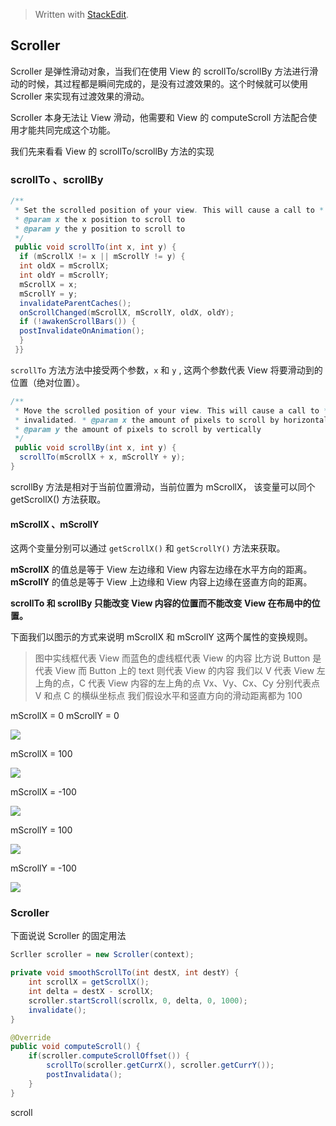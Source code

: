 


> Written with [StackEdit](https://stackedit.io/).

## Scroller

Scroller 是弹性滑动对象，当我们在使用 View 的 scrollTo/scrollBy 方法进行滑动的时候，其过程都是瞬间完成的，是没有过渡效果的。这个时候就可以使用 Scroller 来实现有过渡效果的滑动。

Scroller 本身无法让 View 滑动，他需要和 View 的 computeScroll 方法配合使用才能共同完成这个功能。

我们先来看看 View 的 scrollTo/scrollBy 方法的实现

### scrollTo 、scrollBy
```java
/**  
 * Set the scrolled position of your view. This will cause a call to * {@link #onScrollChanged(int, int,    	 	int, int)} and the view will be  invalidated. 
 * @param x the x position to scroll to  
 * @param y the y position to scroll to  
 */
 public void scrollTo(int x, int y) {  
  if (mScrollX != x || mScrollY != y) {  
  int oldX = mScrollX;  
  int oldY = mScrollY;  
  mScrollX = x;  
  mScrollY = y;  
  invalidateParentCaches();  
  onScrollChanged(mScrollX, mScrollY, oldX, oldY);  
  if (!awakenScrollBars()) {  
  postInvalidateOnAnimation();  
  }  
 }}
```
`scrollTo` 方法方法中接受两个参数，`x` 和 `y` , 这两个参数代表 View 将要滑动到的位置（绝对位置）。

```java
/**  
 * Move the scrolled position of your view. This will cause a call to * {@link #onScrollChanged(int, int, int, int)} and the view will be  
 * invalidated. * @param x the amount of pixels to scroll by horizontally  
 * @param y the amount of pixels to scroll by vertically  
 */
 public void scrollBy(int x, int y) {  
  scrollTo(mScrollX + x, mScrollY + y);  
}
```
scrollBy 方法是相对于当前位置滑动，当前位置为 mScrollX， 该变量可以同个 getScrollX() 方法获取。

#### mScrollX 、mScrollY
这两个变量分别可以通过 `getScrollX()` 和 `getScrollY()` 方法来获取。

**mScrollX** 的值总是等于 View 左边缘和 View 内容左边缘在水平方向的距离。
**mScrollY** 的值总是等于 View 上边缘和 View 内容上边缘在竖直方向的距离。

**scrollTo 和 scrollBy 只能改变 View 内容的位置而不能改变 View 在布局中的位置。**

下面我们以图示的方式来说明 mScrollX 和 mScrollY 这两个属性的变换规则。
> 图中实线框代表 View 而蓝色的虚线框代表 View 的内容
> 比方说 Button 是代表 View 而 Button 上的 text 则代表 View 的内容
> 我们以 V 代表 View 左上角的点，C 代表 View 内容的左上角的点
> Vx、Vy、Cx、Cy 分别代表点 V 和点 C 的横纵坐标点
> 我们假设水平和竖直方向的滑动距离都为 100

mScrollX = 0
mScrollY = 0

![](https://user-gold-cdn.xitu.io/2018/9/8/165b87c9cd0ca944?w=360&h=280&f=png&s=18065)

mScrollX = 100

![](https://user-gold-cdn.xitu.io/2018/9/8/165b888bd0baf18e?w=788&h=572&f=png&s=51185)

mScrollX = -100

![](https://user-gold-cdn.xitu.io/2018/9/8/165b8955be76a869?w=738&h=594&f=png&s=52436)

mScrollY = 100

![](https://user-gold-cdn.xitu.io/2018/9/8/165b8979af09e08d?w=904&h=566&f=png&s=52081)

mScrollY = -100

![](https://user-gold-cdn.xitu.io/2018/9/8/165b89932ef4756a?w=922&h=566&f=png&s=51788)

### Scroller
下面说说 Scroller 的固定用法

```java
Scrller scroller = new Scroller(context);

private void smoothScrollTo(int destX, int destY) {
	int scrollX = getScrollX();
	int delta = destX - scrollX;
	scroller.startScroll(scrollx, 0, delta, 0, 1000);
	invalidate();
}

@Override
public void computeScroll() {
	if(scroller.computeScrollOffset()) {
		scrollTo(scroller.getCurrX(), scroller.getCurrY());
		postInvalidata();
	}
}
```
scroll

<!--stackedit_data:
eyJoaXN0b3J5IjpbLTE1Mzk0NTgyMjcsNzM4NTg2ODY5LDE2MD
QyMzQ2NSwtMTQyNDYwMjM5MCwtNTkwNTMyNjYzLC0yMDc3MTg4
MzU3XX0=
-->